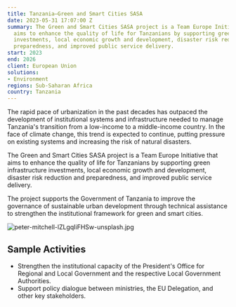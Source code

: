 ```yaml
---
title: Tanzania—Green and Smart Cities SASA
date: 2023-05-31 17:07:00 Z
summary: The Green and Smart Cities SASA project is a Team Europe Initiative that
  aims to enhance the quality of life for Tanzanians by supporting green infrastructure
  investments, local economic growth and development, disaster risk reduction and
  preparedness, and improved public service delivery.
start: 2023
end: 2026
client: European Union
solutions:
- Environment
regions: Sub-Saharan Africa
country: Tanzania
---
```


The rapid pace of urbanization in the past decades has outpaced the development of institutional systems and infrastructure needed to manage Tanzania's transition from a low-income to a middle-income country. In the face of climate change, this trend is expected to continue, putting pressure on existing systems and increasing the risk of natural disasters.

The Green and Smart Cities SASA project is a Team Europe Initiative that aims to enhance the quality of life for Tanzanians by supporting green infrastructure investments, local economic growth and development, disaster risk reduction and preparedness, and improved public service delivery.

The project supports the Government of Tanzania to improve the governance of sustainable urban development through technical assistance to strengthen the institutional framework for green and smart cities.

![peter-mitchell-lZLgqIiFHSw-unsplash.jpg](/uploads/peter-mitchell-lZLgqIiFHSw-unsplash.jpg)

## Sample Activities

* Strengthen the institutional capacity of the President's Office for Regional and Local Government and the respective Local Government Authorities. 
* Support policy dialogue between ministries, the EU Delegation, and other key stakeholders. 